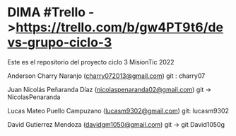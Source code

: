 # DIMA #Trello ->https://trello.com/b/gw4PT9t6/devs-grupo-ciclo-3
Este es el repositorio del proyecto ciclo 3 MisionTic 2022

Anderson Charry Naranjo (charry072013@gmail.com) git : charry07

Juan Nicolás Peñaranda Díaz (nicolaspenaranda02@gmail.com) git -> NicolasPenaranda

Lucas Mateo Puello Campuzano (lucasm9302@gmail.com) git: lucasm9302

David Gutierrez Mendoza (davidgm1050@gmail.com) git -> git David1050g